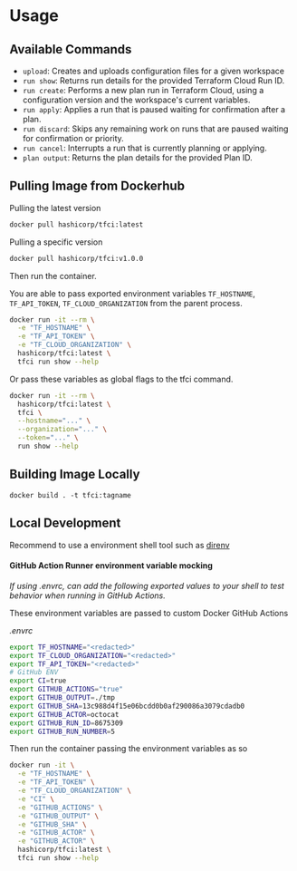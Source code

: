 # Usage

## Available Commands

* `upload`: Creates and uploads configuration files for a given workspace
* `run show`: Returns run details for the provided Terraform Cloud Run ID.
* `run create`: Performs a new plan run in Terraform Cloud, using a configuration version and the workspace's current variables.
* `run apply`: Applies a run that is paused waiting for confirmation after a plan.
* `run discard`: Skips any remaining work on runs that are paused waiting for confirmation or priority.
* `run cancel`: Interrupts a run that is currently planning or applying.
* `plan output`: Returns the plan details for the provided Plan ID.

## Pulling Image from Dockerhub

Pulling the latest version
```sh
docker pull hashicorp/tfci:latest
```

Pulling a specific version

```sh
docker pull hashicorp/tfci:v1.0.0
```

Then run the container.

You are able to pass exported environment variables `TF_HOSTNAME`, `TF_API_TOKEN`, `TF_CLOUD_ORGANIZATION` from the parent process.

```sh
docker run -it --rm \
  -e "TF_HOSTNAME" \
  -e "TF_API_TOKEN" \
  -e "TF_CLOUD_ORGANIZATION" \
  hashicorp/tfci:latest \
  tfci run show --help
```

Or pass these variables as global flags to the tfci command.

```sh
docker run -it --rm \
  hashicorp/tfci:latest \
  tfci \
  --hostname="..." \
  --organization="..." \
  --token="..." \
  run show --help
```

## Building Image Locally

```
docker build . -t tfci:tagname
```

## Local Development

Recommend to use a environment shell tool such as [direnv](https://direnv.net/)

#### GitHub Action Runner environment variable mocking

*If using .envrc, can add the following exported values to your shell to test behavior when running in GitHub Actions.*

These environment variables are passed to custom Docker GitHub Actions

*.envrc*
```sh
export TF_HOSTNAME="<redacted>"
export TF_CLOUD_ORGANIZATION="<redacted>"
export TF_API_TOKEN="<redacted>"
# GitHub ENV
export CI=true
export GITHUB_ACTIONS="true"
export GITHUB_OUTPUT=./tmp
export GITHUB_SHA=13c988d4f15e06bcdd0b0af290086a3079cdadb0
export GITHUB_ACTOR=octocat
export GITHUB_RUN_ID=8675309
export GITHUB_RUN_NUMBER=5
```

Then run the container passing the environment variables as so

```sh
docker run -it \
  -e "TF_HOSTNAME" \
  -e "TF_API_TOKEN" \
  -e "TF_CLOUD_ORGANIZATION" \
  -e "CI" \
  -e "GITHUB_ACTIONS" \
  -e "GITHUB_OUTPUT" \
  -e "GITHUB_SHA" \
  -e "GITHUB_ACTOR" \
  -e "GITHUB_ACTOR" \
  hashicorp/tfci:latest \
  tfci run show --help
```
